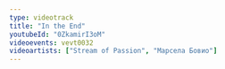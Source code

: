 ```yaml
---
type: videotrack
title: "In the End"
youtubeId: "0ZkamirI3oM"
videoevents: vevt0032
videoartists: ["Stream of Passion", "Марсела Бовио"]
---
```

